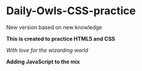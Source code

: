 # Daily-Owls-CSS-practice

New version based on new knowledge

**This is created to practice HTML5 and CSS**

_With love for the wizarding world_

**Adding JavaScript to the mix**
